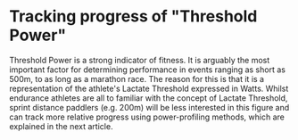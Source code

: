 # Tracking progress of "Threshold Power"

Threshold Power is a strong indicator of fitness. It is arguably the most important factor for determining performance in events ranging as short as 500m, to as long as a marathon race. The reason for this is that it is a representation of the athlete's Lactate Threshold expressed in Watts. Whilst endurance athletes are all to familiar with the concept of Lactate Threshold, sprint distance paddlers (e.g. 200m) will be less interested in this figure and can track more relative progress using power-profiling methods, which are explained in the next article.

